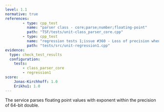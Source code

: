 ```yaml
---
level: 1.1
normative: true
references:
        - type: cpp_test
          name: "parser class - core;parse;number;floating-point"
          path: "TSF/tests/unit-class_parser_core.cpp"
        - type: cpp_test
          name: "regression tests 1;issue #360 - Loss of precision when serializing <double>"
          path: "tests/src/unit-regression1.cpp"
evidence:
  type: check_test_results
  configuration:
    tests: 
        - class_parser_core
        - regression1
score:
    Jonas-Kirchhoff: 1.0
    Erikhu1: 1.0
---
```


The service parses floating point values with exponent within the precision of 64-bit double.